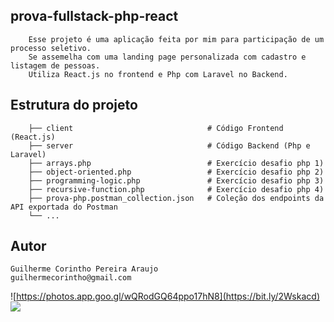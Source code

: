 ## prova-fullstack-php-react

```
    Esse projeto é uma aplicação feita por mim para participação de um processo seletivo.
    Se assemelha com uma landing page personalizada com cadastro e listagem de pessoas. 
    Utiliza React.js no frontend e Php com Laravel no Backend. 
```

## Estrutura do projeto

```
    ├── client                              # Código Frontend (React.js)
    ├── server                              # Código Backend (Php e Laravel)
    ├── arrays.php                          # Exercício desafio php 1)
    ├── object-oriented.php                 # Exercício desafio php 2)
    ├── programming-logic.php               # Exercício desafio php 3)
    ├── recursive-function.php              # Exercício desafio php 4)
    ├── prova-php.postman_collection.json   # Coleção dos endpoints da API exportada do Postman
    └── ...
```

## Autor

    Guilherme Corintho Pereira Araujo
    guilhermecorintho@gmail.com
    
![https://photos.app.goo.gl/wQRodGQ64ppo17hN8](https://bit.ly/2Wskacd) 
[![](https://bit.ly/345oIrt)](https://photos.app.goo.gl/jvEt5w1Gku3CD1Xp7 "李健首张专辑《似水流年》封面")

